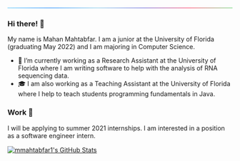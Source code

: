 ![line](https://github.com/mmahtabfar1/mmahtabfar1/blob/main/line.gif)
### Hi there! 👋
My name is Mahan Mahtabfar. I am a junior at the University of Florida (graduating May 2022) and I am majoring in Computer Science.
<!--
**mmahtabfar1/mmahtabfar1** is a ✨ _special_ ✨ repository because its `README.md` (this file) appears on your GitHub profile.

Here are some ideas to get you started:

- 🔭 I’m currently working on ...
- 🌱 I’m currently learning ...
- 👯 I’m looking to collaborate on ...
- 🤔 I’m looking for help with ...
- 💬 Ask me about ...
- 📫 How to reach me: ...
- 😄 Pronouns: ...
- ⚡ Fun fact: ...
-->
- 🔭 I’m currently working as a Research Assistant at the University of Florida where I am writing software to help with the analysis of RNA sequencing data.
- 🎓 I am also working as a Teaching Assistant at the University of Florida where I help to teach students programming fundamentals in Java.

### Work 🔋
I will be applying to summer 2021 internships. I am interested in a position as a software engineer intern.


<a href="https://github.com/anuraghazra/github-readme-stats">
  <img align="center" src="https://github-readme-stats.vercel.app/api?username=mmahtabfar1&theme=cobalt&count_private=true&show_icons=true" alt="mmahtabfar1's GitHub Stats" />
</a>
